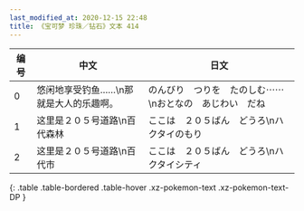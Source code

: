 ```yaml
---
last_modified_at: 2020-12-15 22:48
title: 《宝可梦 珍珠／钻石》文本 414
---
```

| 编号 | 中文 | 日文 |
| ---- | ---- | ---- |
| 0 | 悠闲地享受钓鱼……\n那就是大人的乐趣啊。 | のんびり　つりを　たのしむ⋯⋯\nおとなの　あじわい　だね |
| 1 | 这里是２０５号道路\n百代森林 | ここは　２０５ばん　どうろ\nハクタイのもり |
| 2 | 这里是２０５号道路\n百代市 | ここは　２０５ばん　どうろ\nハクタイシティ |
{: .table .table-bordered .table-hover .xz-pokemon-text .xz-pokemon-text-DP }